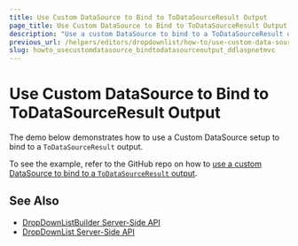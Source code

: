 ```yaml
---
title: Use Custom DataSource to Bind to ToDataSourceResult Output
page_title: Use Custom DataSource to Bind to ToDataSourceResult Output
description: "Use a custom DataSource to bind to a ToDataSourceResult output in ASP.NET MVC applications."
previous_url: /helpers/editors/dropdownlist/how-to/use-custom-data-source
slug: howto_usecustomdatasource_bindtodatasourceoutput_ddlaspnetmvc
---
```


# Use Custom DataSource to Bind to ToDataSourceResult Output

The demo below demonstrates how to use a Custom DataSource setup to bind to a `ToDataSourceResult` output.

To see the example, refer to the GitHub repo on how to [use a custom DataSource to bind to a `ToDataSourceResult` output](https://github.com/telerik/ui-for-aspnet-mvc-examples/tree/master/dropdownlist/KendoDropDownListCustomDataSource).

## See Also

* [DropDownListBuilder Server-Side API](https://docs.telerik.com/aspnet-mvc/api/Kendo.Mvc.UI.Fluent/DropDownListBuilder)
* [DropDownList Server-Side API](/api/dropdownlist)
